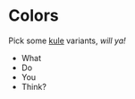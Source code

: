 # Colors

Pick some [kule](https://color.adobe.com/) variants, *will ya!*

* What
* Do
* You
* Think?
